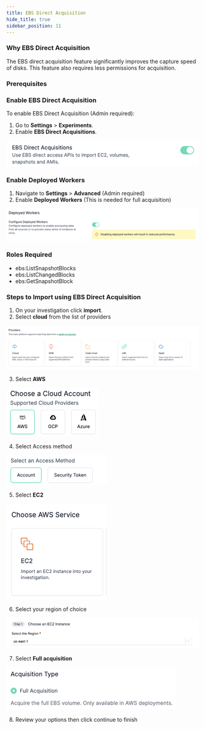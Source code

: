 ```yaml
---
title: EBS Direct Acquisition
hide_title: true
sidebar_position: 11
---
```

### Why EBS Direct Acquisition

The EBS direct acquisition feature significantly improves the capture speed of disks. This feature also requires less permissions for acquisition.

### Prerequisites

### Enable EBS Direct Acquisition

To enable EBS Direct Acquisition (Admin required):
1. Go to **Settings** > **Experiments**.
2. Enable **EBS Direct Acquisitions**.

![EBS Direct Acquisition](/static/img/ebs-directac.png)

### Enable Deployed Workers

1. Navigate to **Settings** > **Advanced** (Admin required)
2. Enable **Deployed Workers** (This is needed for full acquisition)

![EBS Workers](/static/img/ebs-workers.png)

### Roles Required

* ebs:ListSnapshotBlocks
* ebs:ListChangedBlocks
* ebs:GetSnapshotBlock

### Steps to Import using EBS Direct Acquisition

1. On your investigation click **import**.
2. Select **cloud** from the list of providers

![EBS Providers](/static/img/ebs-providers.png)

3. Select **AWS**

![EBS Cloud Account](/static/img/ebs-cloudaccount.png)

4. Select Access method

![EBS Access Method](/static/img/ebs-accessmethod.png)

5. Select **EC2**

![EBS EC2](/static/img/ebs-ec2.png)

6. Select your region of choice

![EBS Region](/static/img/ebs-region.png)

7. Select **Full acquisition**

![EBS Full Acquisition](/static/img/ebs-actype.png)

8. Review your options then click continue to finish


